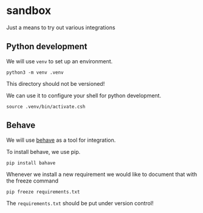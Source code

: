 # sandbox
Just a means to try out various integrations


## Python development
We will use `venv` to set up an environment.

```shell
python3 -m venv .venv
```

This directory should not be versioned!

We can use it to configure your shell for python development.

```shell
source .venv/bin/activate.csh
```

## Behave
We will use [behave][behave] as a tool for integration.

To install behave, we use pip.

```shell
pip install bahave
```

Whenever we install a new requirement we would like to document that with the
freeze command

```shell
pip freeze requirements.txt
```

The `requirements.txt` should be put under version control!

[behave]: https://behave.readthedocs.io
